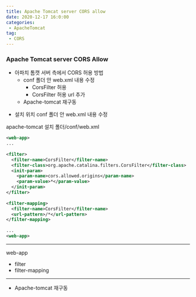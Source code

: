 ```yaml
---
title: Apache Tomcat server CORS allow
date: 2020-12-17 16:0:00
categories:
 - ApacheTomcat
tag:
 - CORS
---
```


### Apache Tomcat server CORS Allow

- 아파치 톰캣 서버 측에서 CORS 허용 방법
  - conf 폴더 안 web.xml 내용 수정
    - CorsFilter 허용
    - CorsFilter 허용 url 추가
  - Apache-tomcat 재구동

<!-- more -->

- 설치 위치 conf 폴더 안 web.xml 내용 수정

apache-tomcat 설치 폴더/conf/web.xml

```xml
<web-app>
...    
    
<filter>
  <filter-name>CorsFilter</filter-name>
  <filter-class>org.apache.catalina.filters.CorsFilter</filter-class>
  <init-param>
    <param-name>cors.allowed.origins</param-name>
    <param-value>*</param-value>
  </init-param>
</filter>
    
<filter-mapping>
  <filter-name>CorsFilter</filter-name>
  <url-pattern>/*</url-pattern>
</filter-mapping>
    
...
<web-app>
```

---

web-app

- filter
- filter-mapping

---



- Apache-tomcat 재구동